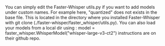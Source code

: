 You can simply edit the Faster-Whisper utils.py if you want to add models under custom names.
For example here, "quantized" does not exists in the base file.
This is located in the directory where you installed Faster-Whisper with git clone (./faster-whisper/faster_whisper/utils.py).
You can also load your models from a local dir using : model = faster_whisper.WhisperModel("whisper-large-v3-ct2")
instructions are on their github repo.
